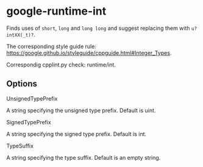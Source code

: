 # google-runtime-int

Finds uses of `short`, `long` and `long long` and suggest replacing them
with `u?intXX(_t)?`.

The corresponding style guide rule:
<https://google.github.io/styleguide/cppguide.html#Integer_Types>.

Correspondig cpplint.py check:
<span class="title-ref">runtime/int</span>.

## Options

<div class="option">

UnsignedTypePrefix

A string specifying the unsigned type prefix. Default is
<span class="title-ref">uint</span>.

</div>

<div class="option">

SignedTypePrefix

A string specifying the signed type prefix. Default is
<span class="title-ref">int</span>.

</div>

<div class="option">

TypeSuffix

A string specifying the type suffix. Default is an empty string.

</div>
